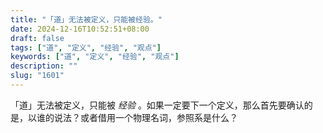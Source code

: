 ```yaml
---
title: "「道」无法被定义，只能被经验。"
date: 2024-12-16T10:52:51+08:00
draft: false
tags: ["道", "定义", "经验", "观点"]
keywords: ["道", "定义", "经验", "观点"]
description: ""
slug: "1601"
---
```


「道」无法被定义，只能被 *经验* 。如果一定要下一个定义，那么首先要确认的是，以谁的说法？或者借用一个物理名词，参照系是什么？

